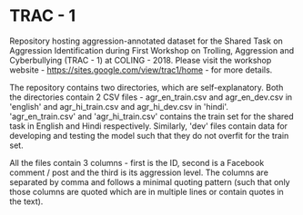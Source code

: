 # TRAC - 1
Repository hosting aggression-annotated dataset for the Shared Task on Aggression Identification during First Workshop on Trolling,  Aggression and Cyberbullying (TRAC - 1) at COLING - 2018. Please visit the workshop website - https://sites.google.com/view/trac1/home - for more details.

The repository contains two directories, which are self-explanatory. Both the directories contain 2 CSV files - agr_en_train.csv and agr_en_dev.csv in 'english' and agr_hi_train.csv and agr_hi_dev.csv in 'hindi'. 'agr_en_train.csv' and 'agr_hi_train.csv' contains the train set for the shared task in English and Hindi respectively. Similarly, 'dev' files contain data for developing and testing the model such that they do not overfit for the train set.

All the files contain 3 columns - first is the ID, second is a Facebook comment / post and the third is its aggression level. The columns are separated by comma and follows a minimal quoting pattern (such that only those columns are quoted which are in multiple lines or contain quotes in the text).
